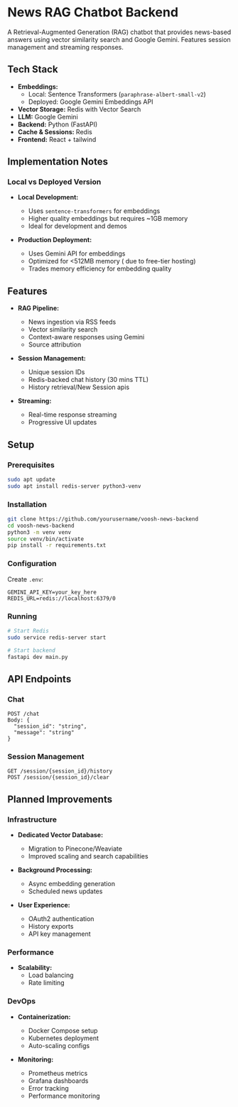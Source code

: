 # News RAG Chatbot Backend

A Retrieval-Augmented Generation (RAG) chatbot that provides news-based answers using vector similarity search and Google Gemini. Features session management and streaming responses.

## Tech Stack

- **Embeddings:** 
  - Local: Sentence Transformers (`paraphrase-albert-small-v2`)
  - Deployed: Google Gemini Embeddings API 
- **Vector Storage:** Redis with Vector Search
- **LLM:** Google Gemini
- **Backend:** Python (FastAPI)
- **Cache & Sessions:** Redis
- **Frontend:** React + tailwind

## Implementation Notes

### Local vs Deployed Version
- **Local Development:**
  - Uses `sentence-transformers` for embeddings
  - Higher quality embeddings but requires ~1GB memory
  - Ideal for development and demos

- **Production Deployment:**
  - Uses Gemini API for embeddings
  - Optimized for <512MB memory ( due to free-tier hosting)
  - Trades memory efficiency for embedding quality

## Features

- **RAG Pipeline:**
  - News ingestion via RSS feeds
  - Vector similarity search
  - Context-aware responses using Gemini
  - Source attribution

- **Session Management:**
  - Unique session IDs
  - Redis-backed chat history (30 mins TTL)
  - History retrieval/New Session apis

- **Streaming:**
  - Real-time response streaming
  - Progressive UI updates

## Setup

### Prerequisites
```bash
sudo apt update
sudo apt install redis-server python3-venv
```

### Installation
```bash
git clone https://github.com/yourusername/voosh-news-backend
cd voosh-news-backend
python3 -m venv venv
source venv/bin/activate
pip install -r requirements.txt
```

### Configuration
Create `.env`:
```
GEMINI_API_KEY=your_key_here
REDIS_URL=redis://localhost:6379/0
```

### Running
```bash
# Start Redis
sudo service redis-server start

# Start backend
fastapi dev main.py
```

## API Endpoints

### Chat
```
POST /chat
Body: {
  "session_id": "string",
  "message": "string"
}
```

### Session Management
```
GET /session/{session_id}/history
POST /session/{session_id}/clear
```

## Planned Improvements

### Infrastructure
- **Dedicated Vector Database:**
  - Migration to Pinecone/Weaviate
  - Improved scaling and search capabilities

- **Background Processing:**
  - Async embedding generation
  - Scheduled news updates

- **User Experience:**
  - OAuth2 authentication
  - History exports
  - API key management

### Performance

- **Scalability:**
  - Load balancing
  - Rate limiting

### DevOps
- **Containerization:**
  - Docker Compose setup
  - Kubernetes deployment
  - Auto-scaling configs

- **Monitoring:**
  - Prometheus metrics
  - Grafana dashboards
  - Error tracking
  - Performance monitoring

